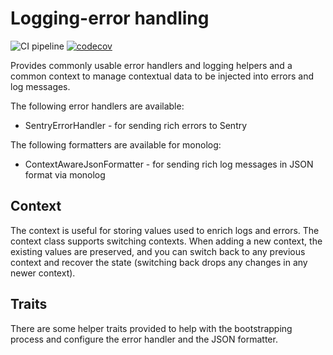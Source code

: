 # Logging-error handling

![CI pipeline](https://github.com/szemul/logging-error-handling/actions/workflows/php.yml/badge.svg)
[![codecov](https://codecov.io/gh/szemul/logging-error-handling/branch/main/graph/badge.svg?token=KZJ13OF577)](https://codecov.io/gh/szemul/logging-error-handling)

Provides commonly usable error handlers and logging helpers and a common context to manage contextual data to be
injected into errors and log messages.

The following error handlers are available:
* SentryErrorHandler - for sending rich errors to Sentry

The following formatters are available for monolog:
* ContextAwareJsonFormatter - for sending rich log messages in JSON format via monolog

## Context

The context is useful for storing values used to enrich logs and errors. The context class supports switching contexts.
When adding a new context, the existing values are preserved, and you can switch back to any previous context and
recover the state (switching back drops any changes in any newer context).

## Traits

There are some helper traits provided to help with the bootstrapping process and configure the error handler and the
JSON formatter.
